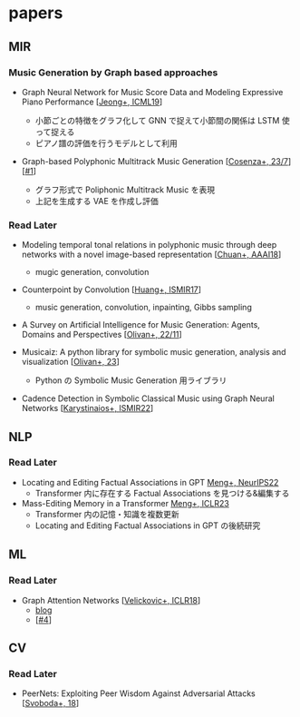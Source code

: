 # papers

## MIR
### Music Generation by Graph based approaches
- Graph Neural Network for Music Score Data and Modeling Expressive Piano Performance [[Jeong+, ICML19](https://proceedings.mlr.press/v97/jeong19a.html)]
  - 小節ごとの特徴をグラフ化して GNN で捉えて小節間の関係は LSTM 使って捉える
  - ピアノ譜の評価を行うモデルとして利用

- Graph-based Polyphonic Multitrack Music Generation [[Cosenza+, 23/7](https://arxiv.org/abs/2307.14928)][[#1](https://github.com/InabaTatsuro/papers/issues/1)]
  - グラフ形式で Poliphonic Multitrack Music を表現
  - 上記を生成する VAE を作成し評価


### Read Later
- Modeling temporal tonal relations in polyphonic music through deep networks with a novel image-based representation [[Chuan+, AAAI18](https://ojs.aaai.org/index.php/AAAI/article/view/11880)]
  - mugic generation, convolution

- Counterpoint by Convolution [[Huang+, ISMIR17](https://arxiv.org/abs/1903.07227)]
  - music generation, convolution, inpainting, Gibbs sampling

- A Survey on Artificial Intelligence for Music Generation: Agents, Domains and Perspectives [[Olivan+, 22/11](https://arxiv.org/abs/2210.13944)]

- Musicaiz: A python library for symbolic music generation, analysis and visualization [[Olivan+, 23](https://carlosholivan.github.io/musicaiz/)]
  - Python の Symbolic Music Generation 用ライブラリ

- Cadence Detection in Symbolic Classical Music using Graph Neural Networks [[Karystinaios+, ISMIR22](https://arxiv.org/abs/2208.14819)]

## NLP
### Read Later
- Locating and Editing Factual Associations in GPT [Meng+, NeurIPS22](https://openreview.net/forum?id=-h6WAS6eE4)
  - Transformer 内に存在する Factual Associations を見つける&編集する
- Mass-Editing Memory in a Transformer [Meng+, ICLR23](https://openreview.net/forum?id=MkbcAHIYgyS)
  - Transformer 内の記憶・知識を複数更新
  - Locating and Editing Factual Associations in GPT の後続研究

## ML
### Read Later
- Graph Attention Networks [[Velickovic+, ICLR18](https://arxiv.org/abs/1710.10903)]
  - [blog](https://petar-v.com/GAT/)
  - [[#4](https://github.com/InabaTatsuro/papers/issues/4)]


## CV
### Read Later
- PeerNets: Exploiting Peer Wisdom Against Adversarial Attacks [[Svoboda+, 18](https://arxiv.org/abs/1806.00088)]